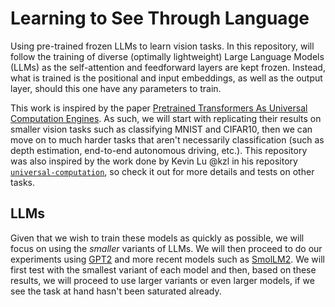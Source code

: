 # Learning to See Through Language
Using pre-trained frozen LLMs to learn vision tasks. In this repository, will follow the training of diverse (optimally lightweight) Large Language Models (LLMs) as the self-attention and feedforward layers are kept frozen. Instead, what is trained is the positional and input embeddings, as well as the output layer, should this one have any parameters to train. 

This work is inspired by the paper [Pretrained Transformers As Universal Computation Engines](https://arxiv.org/abs/2103.05247). As such, we will start with replicating their results on smaller vision tasks such as classifying MNIST and CIFAR10, then we can move on to much harder tasks that aren't necessarily classification (such as depth estimation, end-to-end autonomous driving, etc.). This repository was also inspired by the work done by Kevin Lu @kzl in his repository [`universal-computation`](https://github.com/kzl/universal-computation), so check it out for more details and tests on other tasks.

## LLMs
Given that we wish to train these models as quickly as possible, we will focus on using the *smaller* variants of LLMs. We will then proceed to do our experiments using [GPT2](https://cdn.openai.com/better-language-models/language_models_are_unsupervised_multitask_learners.pdf) and more recent models such as [SmolLM2](https://huggingface.co/HuggingFaceTB/SmolLM2-135M). We will first test with the smallest variant of each model and then, based on these results, we will proceed to use larger variants or even larger models, if we see the task at hand hasn't been saturated already.